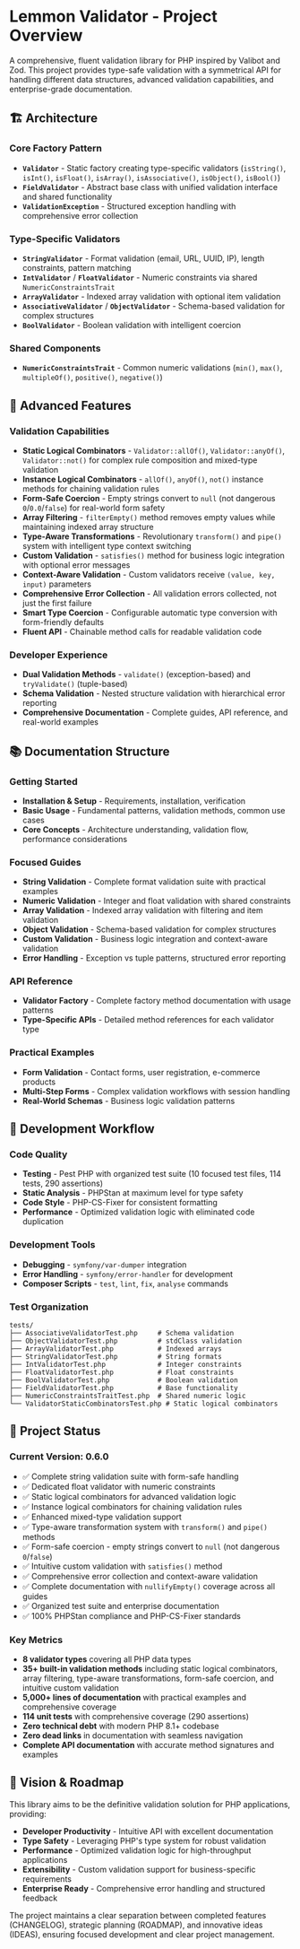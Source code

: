 # Lemmon Validator - Project Overview

A comprehensive, fluent validation library for PHP inspired by Valibot and Zod. This project provides type-safe validation with a symmetrical API for handling different data structures, advanced validation capabilities, and enterprise-grade documentation.

## 🏗️ Architecture

### Core Factory Pattern
- **`Validator`** - Static factory creating type-specific validators (`isString()`, `isInt()`, `isFloat()`, `isArray()`, `isAssociative()`, `isObject()`, `isBool()`)
- **`FieldValidator`** - Abstract base class with unified validation interface and shared functionality
- **`ValidationException`** - Structured exception handling with comprehensive error collection

### Type-Specific Validators
- **`StringValidator`** - Format validation (email, URL, UUID, IP), length constraints, pattern matching
- **`IntValidator`** / **`FloatValidator`** - Numeric constraints via shared `NumericConstraintsTrait`
- **`ArrayValidator`** - Indexed array validation with optional item validation
- **`AssociativeValidator`** / **`ObjectValidator`** - Schema-based validation for complex structures
- **`BoolValidator`** - Boolean validation with intelligent coercion

### Shared Components
- **`NumericConstraintsTrait`** - Common numeric validations (`min()`, `max()`, `multipleOf()`, `positive()`, `negative()`)

## 🚀 Advanced Features

### Validation Capabilities
- **Static Logical Combinators** - `Validator::allOf()`, `Validator::anyOf()`, `Validator::not()` for complex rule composition and mixed-type validation
- **Instance Logical Combinators** - `allOf()`, `anyOf()`, `not()` instance methods for chaining validation rules
- **Form-Safe Coercion** - Empty strings convert to `null` (not dangerous `0`/`0.0`/`false`) for real-world form safety
- **Array Filtering** - `filterEmpty()` method removes empty values while maintaining indexed array structure
- **Type-Aware Transformations** - Revolutionary `transform()` and `pipe()` system with intelligent type context switching
- **Custom Validation** - `satisfies()` method for business logic integration with optional error messages
- **Context-Aware Validation** - Custom validators receive `(value, key, input)` parameters
- **Comprehensive Error Collection** - All validation errors collected, not just the first failure
- **Smart Type Coercion** - Configurable automatic type conversion with form-friendly defaults
- **Fluent API** - Chainable method calls for readable validation code

### Developer Experience
- **Dual Validation Methods** - `validate()` (exception-based) and `tryValidate()` (tuple-based)
- **Schema Validation** - Nested structure validation with hierarchical error reporting
- **Comprehensive Documentation** - Complete guides, API reference, and real-world examples

## 📚 Documentation Structure

### Getting Started
- **Installation & Setup** - Requirements, installation, verification
- **Basic Usage** - Fundamental patterns, validation methods, common use cases
- **Core Concepts** - Architecture understanding, validation flow, performance considerations

### Focused Guides
- **String Validation** - Complete format validation suite with practical examples
- **Numeric Validation** - Integer and float validation with shared constraints
- **Array Validation** - Indexed array validation with filtering and item validation
- **Object Validation** - Schema-based validation for complex structures
- **Custom Validation** - Business logic integration and context-aware validation
- **Error Handling** - Exception vs tuple patterns, structured error reporting

### API Reference
- **Validator Factory** - Complete factory method documentation with usage patterns
- **Type-Specific APIs** - Detailed method references for each validator type

### Practical Examples
- **Form Validation** - Contact forms, user registration, e-commerce products
- **Multi-Step Forms** - Complex validation workflows with session handling
- **Real-World Schemas** - Business logic validation patterns

## 🔧 Development Workflow

### Code Quality
- **Testing** - Pest PHP with organized test suite (10 focused test files, 114 tests, 290 assertions)
- **Static Analysis** - PHPStan at maximum level for type safety
- **Code Style** - PHP-CS-Fixer for consistent formatting
- **Performance** - Optimized validation logic with eliminated code duplication

### Development Tools
- **Debugging** - `symfony/var-dumper` integration
- **Error Handling** - `symfony/error-handler` for development
- **Composer Scripts** - `test`, `lint`, `fix`, `analyse` commands

### Test Organization
```
tests/
├── AssociativeValidatorTest.php     # Schema validation
├── ObjectValidatorTest.php          # stdClass validation
├── ArrayValidatorTest.php           # Indexed arrays
├── StringValidatorTest.php          # String formats
├── IntValidatorTest.php             # Integer constraints
├── FloatValidatorTest.php           # Float constraints
├── BoolValidatorTest.php            # Boolean validation
├── FieldValidatorTest.php           # Base functionality
├── NumericConstraintsTraitTest.php  # Shared numeric logic
└── ValidatorStaticCombinatorsTest.php # Static logical combinators
```

## 🎯 Project Status

### Current Version: 0.6.0
- ✅ Complete string validation suite with form-safe handling
- ✅ Dedicated float validator with numeric constraints
- ✅ Static logical combinators for advanced validation logic
- ✅ Instance logical combinators for chaining validation rules
- ✅ Enhanced mixed-type validation support
- ✅ Type-aware transformation system with `transform()` and `pipe()` methods
- ✅ Form-safe coercion - empty strings convert to `null` (not dangerous `0`/`false`)
- ✅ Intuitive custom validation with `satisfies()` method
- ✅ Comprehensive error collection and context-aware validation
- ✅ Complete documentation with `nullifyEmpty()` coverage across all guides
- ✅ Organized test suite and enterprise documentation
- ✅ 100% PHPStan compliance and PHP-CS-Fixer standards

### Key Metrics
- **8 validator types** covering all PHP data types
- **35+ built-in validation methods** including static logical combinators, array filtering, type-aware transformations, form-safe coercion, and intuitive custom validation
- **5,000+ lines of documentation** with practical examples and comprehensive coverage
- **114 unit tests** with comprehensive coverage (290 assertions)
- **Zero technical debt** with modern PHP 8.1+ codebase
- **Zero dead links** in documentation with seamless navigation
- **Complete API documentation** with accurate method signatures and examples

## 🔮 Vision & Roadmap

This library aims to be the definitive validation solution for PHP applications, providing:
- **Developer Productivity** - Intuitive API with excellent documentation
- **Type Safety** - Leveraging PHP's type system for robust validation
- **Performance** - Optimized validation logic for high-throughput applications
- **Extensibility** - Custom validation support for business-specific requirements
- **Enterprise Ready** - Comprehensive error handling and structured feedback

The project maintains a clear separation between completed features (CHANGELOG), strategic planning (ROADMAP), and innovative ideas (IDEAS), ensuring focused development and clear project management.

